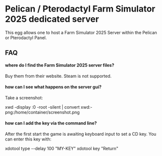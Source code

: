 # Pelican / Pterodactyl Farm Simulator 2025 dedicated server

This egg allows one to host a Farm Simulator 2025 Server within the Pelican or Pterodactyl Panel.

## FAQ

#### where do I find the Farm Simulator 2025 server files?

Buy them from their website. Steam is not supported.

#### how can I see what happens on the server gui?

Take a screenshot:

xwd -display :0 -root -silent | convert xwd:- png:/home/container/screenshot.png

#### how can I add the key via the command line?

After the first start the game is awaiting keyboard input to set a CD key. You can enter this key with:

xdotool type --delay 100 "MY-KEY"
xdotool key "Return"
